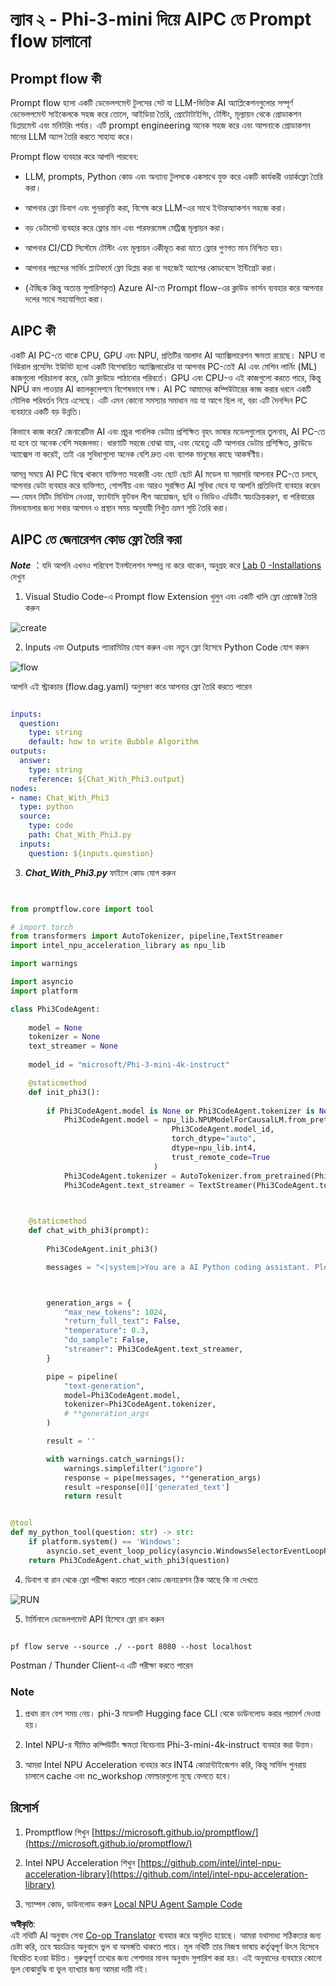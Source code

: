 <!--
CO_OP_TRANSLATOR_METADATA:
{
  "original_hash": "bc29f7fe7fc16bed6932733eac8c81b8",
  "translation_date": "2025-05-09T19:21:55+00:00",
  "source_file": "md/02.Application/02.Code/Phi3/VSCodeExt/HOL/AIPC/02.PromptflowWithNPU.md",
  "language_code": "bn"
}
-->
# **ল্যাব ২ - Phi-3-mini দিয়ে AIPC তে Prompt flow চালানো**

## **Prompt flow কী**

Prompt flow হলো একটি ডেভেলপমেন্ট টুলসের সেট যা LLM-ভিত্তিক AI অ্যাপ্লিকেশনগুলোর সম্পূর্ণ ডেভেলপমেন্ট সাইকেলকে সহজ করে তোলে, আইডিয়া তৈরি, প্রোটোটাইপিং, টেস্টিং, মূল্যায়ন থেকে প্রোডাকশন ডিপ্লয়মেন্ট এবং মনিটরিং পর্যন্ত। এটি prompt engineering অনেক সহজ করে এবং আপনাকে প্রোডাকশন মানের LLM অ্যাপ তৈরি করতে সাহায্য করে।

Prompt flow ব্যবহার করে আপনি পারবেন:

- LLM, prompts, Python কোড এবং অন্যান্য টুলসকে একসাথে যুক্ত করে একটি কার্যকরী ওয়ার্কফ্লো তৈরি করা।

- আপনার ফ্লো ডিবাগ এবং পুনরাবৃত্তি করা, বিশেষ করে LLM-এর সাথে ইন্টারঅ্যাকশন সহজে করা।

- বড় ডেটাসেট ব্যবহার করে ফ্লোর মান এবং পারফরমেন্স মেট্রিক্স মূল্যায়ন করা।

- আপনার CI/CD সিস্টেমে টেস্টিং এবং মূল্যায়ন একীভূত করা যাতে ফ্লোর গুণগত মান নিশ্চিত হয়।

- আপনার পছন্দের সার্ভিং প্ল্যাটফর্মে ফ্লো ডিপ্লয় করা বা সহজেই অ্যাপের কোডবেসে ইন্টিগ্রেট করা।

- (ঐচ্ছিক কিন্তু অত্যন্ত সুপারিশকৃত) Azure AI-তে Prompt flow-এর ক্লাউড ভার্সন ব্যবহার করে আপনার দলের সাথে সহযোগিতা করা।

## **AIPC কী**

একটি AI PC-তে থাকে CPU, GPU এবং NPU, প্রতিটির আলাদা AI অ্যাক্সিলারেশন ক্ষমতা রয়েছে। NPU বা নিউরাল প্রসেসিং ইউনিট হলো একটি বিশেষায়িত অ্যাক্সিলারেটর যা আপনার PC-তেই AI এবং মেশিন লার্নিং (ML) কাজগুলো পরিচালনা করে, ডেটা ক্লাউডে পাঠানোর পরিবর্তে। GPU এবং CPU-ও এই কাজগুলো করতে পারে, কিন্তু NPU কম পাওয়ার AI ক্যালকুলেশনে বিশেষভাবে দক্ষ। AI PC আমাদের কম্পিউটারের কাজ করার ধরনে একটি মৌলিক পরিবর্তন নিয়ে এসেছে। এটি এমন কোনো সমস্যার সমাধান নয় যা আগে ছিল না, বরং এটি দৈনন্দিন PC ব্যবহারে একটি বড় উন্নতি।

কিভাবে কাজ করে? জেনারেটিভ AI এবং প্রচুর পাবলিক ডেটায় প্রশিক্ষিত বৃহৎ ভাষার মডেলগুলোর তুলনায়, AI PC-তে যা হবে তা অনেক বেশি সহজলভ্য। ধারণাটি সহজে বোঝা যায়, এবং যেহেতু এটি আপনার ডেটায় প্রশিক্ষিত, ক্লাউডে অ্যাক্সেস না করেই, তাই এর সুবিধাগুলো অনেক বেশি দ্রুত এবং ব্যাপক মানুষের কাছে আকর্ষণীয়।

আসন্ন সময়ে AI PC বিশ্বে থাকবে ব্যক্তিগত সহকারী এবং ছোট ছোট AI মডেল যা সরাসরি আপনার PC-তে চলবে, আপনার ডেটা ব্যবহার করে ব্যক্তিগত, গোপনীয় এবং আরও সুরক্ষিত AI সুবিধা দেবে যা আপনি প্রতিদিনই ব্যবহার করেন — যেমন মিটিং মিনিটস নেওয়া, ফ্যান্টাসি ফুটবল লীগ আয়োজন, ছবি ও ভিডিও এডিটিং স্বয়ংক্রিয়করণ, বা পরিবারের মিলনমেলার জন্য সবার আগমন ও প্রস্থান সময় অনুযায়ী নিখুঁত ভ্রমণ সূচি তৈরি করা।

## **AIPC তে জেনারেশন কোড ফ্লো তৈরি করা**

***Note*** ：যদি আপনি এখনও পরিবেশ ইনস্টলেশন সম্পন্ন না করে থাকেন, অনুগ্রহ করে [Lab 0 -Installations](./01.Installations.md) দেখুন

1. Visual Studio Code-এ Prompt flow Extension খুলুন এবং একটি খালি ফ্লো প্রোজেক্ট তৈরি করুন

![create](../../../../../../../../../translated_images/pf_create.d6172d8277a78a7fa82cd6ff727ed44e037fa78b662f1f62d5963f36d712d229.bn.png)

2. Inputs এবং Outputs প্যারামিটার যোগ করুন এবং নতুন ফ্লো হিসেবে Python Code যোগ করুন

![flow](../../../../../../../../../translated_images/pf_flow.d5646a323fb7f444c0b98b4521057a592325c583e7ba18bc31500bc0415e9ef3.bn.png)

আপনি এই স্ট্রাকচার (flow.dag.yaml) অনুসরণ করে আপনার ফ্লো তৈরি করতে পারেন

```yaml

inputs:
  question:
    type: string
    default: how to write Bubble Algorithm
outputs:
  answer:
    type: string
    reference: ${Chat_With_Phi3.output}
nodes:
- name: Chat_With_Phi3
  type: python
  source:
    type: code
    path: Chat_With_Phi3.py
  inputs:
    question: ${inputs.question}


```

3. ***Chat_With_Phi3.py*** ফাইলে কোড যোগ করুন

```python


from promptflow.core import tool

# import torch
from transformers import AutoTokenizer, pipeline,TextStreamer
import intel_npu_acceleration_library as npu_lib

import warnings

import asyncio
import platform

class Phi3CodeAgent:
    
    model = None
    tokenizer = None
    text_streamer = None
    
    model_id = "microsoft/Phi-3-mini-4k-instruct"

    @staticmethod
    def init_phi3():
        
        if Phi3CodeAgent.model is None or Phi3CodeAgent.tokenizer is None or Phi3CodeAgent.text_streamer is None:
            Phi3CodeAgent.model = npu_lib.NPUModelForCausalLM.from_pretrained(
                                    Phi3CodeAgent.model_id,
                                    torch_dtype="auto",
                                    dtype=npu_lib.int4,
                                    trust_remote_code=True
                                )
            Phi3CodeAgent.tokenizer = AutoTokenizer.from_pretrained(Phi3CodeAgent.model_id)
            Phi3CodeAgent.text_streamer = TextStreamer(Phi3CodeAgent.tokenizer, skip_prompt=True)

    

    @staticmethod
    def chat_with_phi3(prompt):
        
        Phi3CodeAgent.init_phi3()

        messages = "<|system|>You are a AI Python coding assistant. Please help me to generate code in Python.The answer only genertated Python code, but any comments and instructions do not need to be generated<|end|><|user|>" + prompt +"<|end|><|assistant|>"



        generation_args = {
            "max_new_tokens": 1024,
            "return_full_text": False,
            "temperature": 0.3,
            "do_sample": False,
            "streamer": Phi3CodeAgent.text_streamer,
        }

        pipe = pipeline(
            "text-generation",
            model=Phi3CodeAgent.model,
            tokenizer=Phi3CodeAgent.tokenizer,
            # **generation_args
        )

        result = ''

        with warnings.catch_warnings():
            warnings.simplefilter("ignore")
            response = pipe(messages, **generation_args)
            result =response[0]['generated_text']
            return result


@tool
def my_python_tool(question: str) -> str:
    if platform.system() == 'Windows':
        asyncio.set_event_loop_policy(asyncio.WindowsSelectorEventLoopPolicy())
    return Phi3CodeAgent.chat_with_phi3(question)


```

4. ডিবাগ বা রান থেকে ফ্লো পরীক্ষা করতে পারেন কোড জেনারেশন ঠিক আছে কি না দেখতে

![RUN](../../../../../../../../../translated_images/pf_run.d918637dc00f61e9bdeec37d4cc9646f77d270ac9203bcce13569f3157202b6e.bn.png)

5. টার্মিনালে ডেভেলপমেন্ট API হিসেবে ফ্লো রান করুন

```

pf flow serve --source ./ --port 8080 --host localhost   

```

Postman / Thunder Client-এ এটি পরীক্ষা করতে পারেন

### **Note**

1. প্রথম রান বেশ সময় নেয়। phi-3 মডেলটি Hugging face CLI থেকে ডাউনলোড করার পরামর্শ দেওয়া হয়।

2. Intel NPU-র সীমিত কম্পিউটিং ক্ষমতা বিবেচনায় Phi-3-mini-4k-instruct ব্যবহার করা উত্তম।

3. আমরা Intel NPU Acceleration ব্যবহার করে INT4 কোয়ান্টাইজেশন করি, কিন্তু সার্ভিস পুনরায় চালালে cache এবং nc_workshop ফোল্ডারগুলো মুছে ফেলতে হবে।

## **রিসোর্স**

1. Promptflow শিখুন [https://microsoft.github.io/promptflow/](https://microsoft.github.io/promptflow/)

2. Intel NPU Acceleration শিখুন [https://github.com/intel/intel-npu-acceleration-library](https://github.com/intel/intel-npu-acceleration-library)

3. স্যাম্পল কোড, ডাউনলোড করুন [Local NPU Agent Sample Code](../../../../../../../../../code/07.Lab/01/AIPC)

**অস্বীকৃতি**:  
এই নথিটি AI অনুবাদ সেবা [Co-op Translator](https://github.com/Azure/co-op-translator) ব্যবহার করে অনূদিত হয়েছে। আমরা যথাসাধ্য সঠিকতার জন্য চেষ্টা করি, তবে স্বয়ংক্রিয় অনুবাদে ভুল বা অসঙ্গতি থাকতে পারে। মূল নথিটি তার নিজস্ব ভাষায় কর্তৃত্বপূর্ণ উৎস হিসেবে বিবেচিত হওয়া উচিত। গুরুত্বপূর্ণ তথ্যের জন্য পেশাদার মানব অনুবাদ সুপারিশ করা হয়। এই অনুবাদের ব্যবহারে কোনো ভুল বোঝাবুঝি বা ভুল ব্যাখ্যার জন্য আমরা দায়ী নই।
